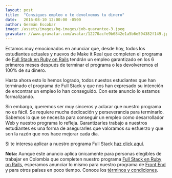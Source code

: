 ```yaml
---
layout: post
title:  "Consigues empleo o te devolvemos tu dinero"
date:   2016-08-10 12:00:00 -0500
author: Germán Escobar
image: /assets/images/bg-images/job-guarantee-3.jpeg
gravatar: //www.gravatar.com/avatar/12270acfe9b6842e1a5b6e594382f149.jpg?s=80
---
```


Estamos muy emocionados en anunciar que, desde hoy, todos los estudiantes actuales y nuevos de Make it Real que completen el programa de <a href="http://www.makeitreal.camp/full-stack-online?utm_source=blog&utm_medium=post&utm_content=job-guarantee&utm_campaign=full-stack-online" target="_blank">Full Stack en Ruby on Rails</a> tendrán un empleo garantizado en los 6 primeros meses después de terminar el programa o les devolveremos el 100% de su dinero.

Hasta ahora esto lo hemos logrado, todos nuestos estudiantes que han terminado el programa de Full Stack y que nos han expresado su intención de encontrar un empleo lo han conseguido. Con este anuncio lo estamos formalizando.

Sin embargo, queremos ser muy sinceros y aclarar que nuestro programa no es fácil. Se requiere mucha dedicación y perseverancia para terminarlo. Sabemos lo que se necesita para conseguir un empleo como desarrollador Web y nuestro programa lo refleja. Garantizarles trabajo a nuestros estudiantes es una forma de asegurarles que valoramos su esfuerzo y que son la razón que nos hace mejorar cada día.

Si te interesa aplicar a nuestro programa Full Stack <a href="http://www.makeitreal.camp/full-stack-online">haz click aquí</a>.

<div style="font-size: 14px;"><strong>Nota:</strong> Aunque este anuncio aplica únicamente para personas elegibles de trabajar en Colombia que completen nuestro programa <a href="http://www.makeitreal.camp/full-stack-online?utm_source=blog&utm_medium=post&utm_content=job-guarantee&utm_campaign=full-stack-online" target="_blank">Full Stack en Ruby on Rails</a>, esperamos anunciar lo mismo para nuestro programa de <a href="http://www.makeitreal.camp/front-end-online?utm_source=blog&utm_medium=post&utm_content=job-guarantee&utm_campaign=full-stack-online" target="_blank">Front End</a> y para otros países en poco tiempo. Conoce los <a href="http://makeitreal.camp/terms/job-guarantee" target="_blank">términos y condiciones</a>.</div>
